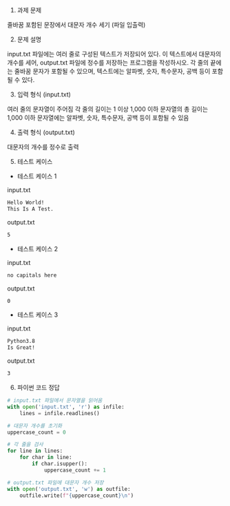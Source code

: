 1. 과제 문제

줄바꿈 포함된 문장에서 대문자 개수 세기 (파일 입출력)

2. 문제 설명

input.txt 파일에는 여러 줄로 구성된 텍스트가 저장되어 있다. 이 텍스트에서 대문자의 개수를 세어, output.txt 파일에 정수를 저장하는 프로그램을 작성하시오. 각 줄의 끝에는 줄바꿈 문자가 포함될 수 있으며, 텍스트에는 알파벳, 숫자, 특수문자, 공백 등이 포함될 수 있다.

3. 입력 형식 (input.txt)

여러 줄의 문자열이 주어짐
각 줄의 길이는 1 이상 1,000 이하
문자열의 총 길이는 1,000 이하
문자열에는 알파벳, 숫자, 특수문자, 공백 등이 포함될 수 있음

4. 출력 형식 (output.txt)

대문자의 개수를 정수로 출력

5. 테스트 케이스

- 테스트 케이스 1

input.txt
```txt
Hello World!
This Is A Test.
```

output.txt
```txt
5
```

- 테스트 케이스 2

input.txt
```txt
no capitals here
```

output.txt
```txt
0
```

- 테스트 케이스 3

input.txt
```txt
Python3.8
Is Great!
```

output.txt
```txt
3
```

6. 파이썬 코드 정답

```python
# input.txt 파일에서 문자열을 읽어옴
with open('input.txt', 'r') as infile:
    lines = infile.readlines()

# 대문자 개수를 초기화
uppercase_count = 0

# 각 줄을 검사
for line in lines:
    for char in line:
        if char.isupper():
            uppercase_count += 1

# output.txt 파일에 대문자 개수 저장
with open('output.txt', 'w') as outfile:
    outfile.write(f"{uppercase_count}\n")
```